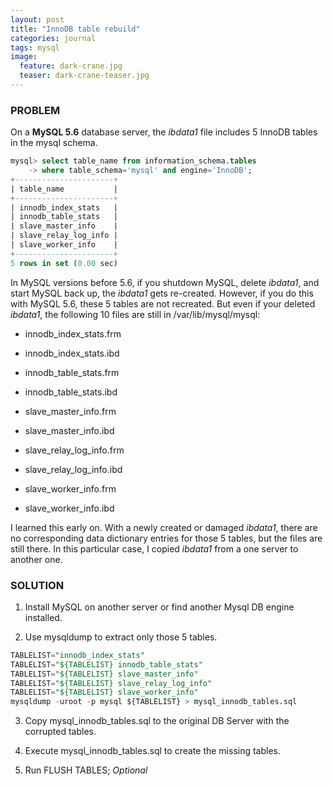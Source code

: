 ```yaml
---
layout: post
title: "InnoDB table rebuild"
categories: journal
tags: mysql
image:
  feature: dark-crane.jpg
  teaser: dark-crane-teaser.jpg
---
```


### PROBLEM

On a **MySQL 5.6** database server, the *ibdata1* file includes 5 InnoDB tables in the mysql schema.

```sql
mysql> select table_name from information_schema.tables
    -> where table_schema='mysql' and engine='InnoDB';
+----------------------+
| table_name           |
+----------------------+
| innodb_index_stats   |
| innodb_table_stats   |
| slave_master_info    |
| slave_relay_log_info |
| slave_worker_info    |
+----------------------+
5 rows in set (0.00 sec)
```

In MySQL versions before 5.6, if you shutdown MySQL, delete *ibdata1*, and start MySQL back up, the *ibdata1* gets re-created. However, if you do this with MySQL 5.6, these 5 tables are not recreated. But even if your deleted *ibdata1*, the following 10 files are still in /var/lib/mysql/mysql:

* innodb_index_stats.frm

* innodb_index_stats.ibd

* innodb_table_stats.frm

* innodb_table_stats.ibd

* slave_master_info.frm

* slave_master_info.ibd

* slave_relay_log_info.frm

* slave_relay_log_info.ibd

* slave_worker_info.frm

* slave_worker_info.ibd

I learned this early on. With a newly created or damaged *ibdata1*, there are no corresponding data dictionary entries for those 5 tables, but the files are still there.
In this particular case, I copied *ibdata1* from a one server to another one.

### SOLUTION

1. Install MySQL on another server or find another Mysql DB engine installed.

2. Use mysqldump to extract only those 5 tables.

```sql
TABLELIST="innodb_index_stats"
TABLELIST="${TABLELIST} innodb_table_stats"
TABLELIST="${TABLELIST} slave_master_info"
TABLELIST="${TABLELIST} slave_relay_log_info"
TABLELIST="${TABLELIST} slave_worker_info"
mysqldump -uroot -p mysql ${TABLELIST} > mysql_innodb_tables.sql
```

3. Copy mysql_innodb_tables.sql to the original DB Server with the corrupted tables.

4. Execute mysql_innodb_tables.sql to create the missing tables.

5. Run FLUSH TABLES; *Optional*
